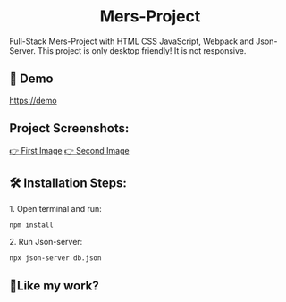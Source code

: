 <h1 align="center" id="title">Mers-Project</h1>

<p id="description">Full-Stack Mers-Project with HTML CSS JavaScript, Webpack and Json-Server. 
This project is only desktop friendly! It is not responsive.</p>

<h2>🚀 Demo</h2>

[https://demo](https://demo)

<h2>Project Screenshots:</h2>

<a href="https://drive.google.com/uc?export=view&id=1B9zRjUDEJ-CtZz-V8BwV6zWjWicj1gUp" target="_blank">👉 First Image</a>
<a href="https://drive.google.com/uc?export=view&id=1UJ7h_9j45m15jj70JmktRdx4086zONKb" target="_blank">👉 Second Image</a>

<h2>🛠️ Installation Steps:</h2>

<p>1. Open terminal and run:</p>

```
npm install
```

<p>2. Run Json-server:</p>

```
npx json-server db.json
```

<h2>💖Like my work?</h2>
